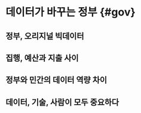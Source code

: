 # 데이터가 바꾸는 정부 {#gov}

## 정부, 오리지널 빅데이터

## 집행, 예산과 지출 사이

## 정부와 민간의 데이터 역량 차이

## 데이터, 기술, 사람이 모두 중요하다
